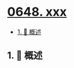 # [0648. xxx](https://github.com/Tdahuyou/TNotes.leetcode/tree/main/notes/0648.%20xxx)

<!-- region:toc -->

- [1. 📝 概述](#1--概述)

<!-- endregion:toc -->

## 1. 📝 概述
